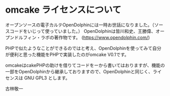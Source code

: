 # omcake ライセンスについて

オープンソースの電子カルテOpenDolphinには一時お世話になりました。（ソースコードをいじって使っていました。）
OpenDolphinは皆川和史、王勝偉、オープンドルフィン・ラボの著作物です。 (https://www.opendolphin.com/)

PHPで似たようなことができるのではと考え、OpenDolphinを使ってみて自分が便利と思った機能をPHPで実装したのがomcake V0.1です。

omcakeはcakePHPの助けを借りてコードをーから書いてはおりますが、機能の一部をOpenDolphinから継承しておりますので、OpenDolphinと同じく、ライセンスは GNU GPL3 とします。


古林敬一
